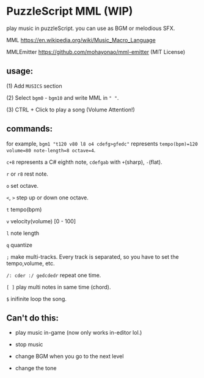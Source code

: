# PuzzleScript MML (WIP)

play music in puzzleScript. you can use as BGM or melodious SFX.

MML https://en.wikipedia.org/wiki/Music_Macro_Language

MMLEmitter https://github.com/mohayonao/mml-emitter (MIT License)

## usage:

(1) Add `MUSICS` section

(2) Select `bgm0` - `bgm10` and write MML in `" "`.

(3) CTRL + Click to play a song (Volume Attention!) 

## commands:

for example, `bgm1 "t120 v80 l8 o4 cdefg>gfedc"` represents `tempo(bpm)=120 volume=80 note-length=8 octave=4`.

`c+8` represents a C# eighth note, `cdefgab` with `+`(sharp), `-`(flat).

`r` or `r8` rest note.

`o` set octave.

`<`, `>` step up or down one octave. 

`t` tempo(bpm)

`v` velocity(volume) [0 - 100]

`l` note length

`q` quantize

`;` make multi-tracks. Every track is separated, so you have to set the tempo,volume, etc.

`/: cder :/ gedcdedr` repeat one time.

`[ ]` play multi notes in same time (chord). 

`$` inifinite loop the song.


## Can't do this:

* play music in-game (now only works in-editor lol.)

* stop music

* change BGM when you go to the next level

* change the tone